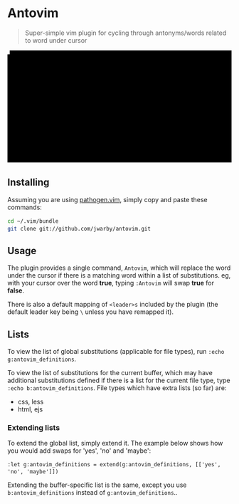# Antovim
> Super-simple vim plugin for cycling through antonyms/words related to word under cursor

![Example usage](screencast.gif)
## Installing

Assuming you are using [pathogen.vim](https://github.com/tpope/vim-pathogen), simply copy and paste these commands:

```bash
cd ~/.vim/bundle
git clone git://github.com/jwarby/antovim.git
```

## Usage

The plugin provides a single command, `Antovim`, which will replace the word under the cursor if there is a
matching word within a list of substitutions. eg, with your cursor over the word **true**, typing `:Antovim`
will swap **true** for **false**.

There is also a default mapping of `<leader>s` included by the plugin (the default leader key being `\` unless you
have remapped it).

## Lists

To view the list of global substitutions (applicable for file types), run `:echo g:antovim_definitions`.

To view the list of substitutions for the current buffer, which may have additional substitutions defined
if there is a list for the current file type, type `:echo b:antovim_definitions`.  File types which have
extra lists (so far) are:
  - css, less
  - html, ejs

### Extending lists

To extend the global list, simply extend it.  The example below shows how you would add swaps for 'yes', 'no'
and 'maybe':

```vim
:let g:antovim_definitions = extend(g:antovim_definitions, [['yes', 'no', 'maybe']])
```

Extending the buffer-specific list is the same, except you use `b:antovim_definitions` instead of
`g:antovim_definitions`..
